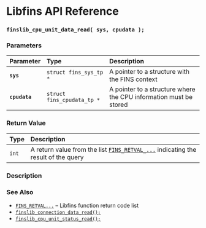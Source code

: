 # Libfins API Reference

### `finslib_cpu_unit_data_read( sys, cpudata );`

### Parameters

| Parameter | Type | Description |
| :--- | :--- | :--- |
|**`sys`**|`struct fins_sys_tp *`|A pointer to a structure with the FINS context|
|**`cpudata`**|`struct fins_cpudata_tp *`|A pointer to a structure where the CPU information must be stored|

### Return Value

| Type | Description |
| :--- | :--- |
|`int`|A return value from the list [`FINS_RETVAL_...`](FINS_RETVAL.md) indicating the result of the query|

### Description

### See Also

* [`FINS_RETVAL...`](FINS_RETVAL.md) &ndash; Libfins function return code list
* [`finslib_connection_data_read();`](finslib_connection_data_read.md)
* [`finslib_cpu_unit_status_read();`](finslib_cpu_unit_status_read.md)
